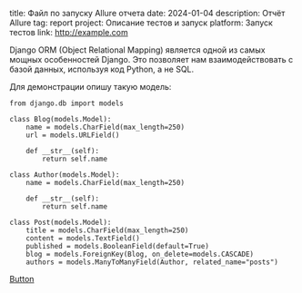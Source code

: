 ﻿title: Файл по запуску Allure отчета
date: 2024-01-04
description: Отчёт Allure
tag: report
project: Описание тестов и запуск
platform: Запуск тестов
link: http://example.com

Django ORM (Object Relational Mapping) является одной из самых мощных особенностей Django. Это позволяет нам взаимодействовать с базой данных, используя код Python, а не SQL.

Для демонстрации опишу такую модель:

	from django.db import models

	class Blog(models.Model):
	    name = models.CharField(max_length=250)
	    url = models.URLField()

	    def __str__(self):
	        return self.name

	class Author(models.Model):
	    name = models.CharField(max_length=250)

	    def __str__(self):
	        return self.name

	class Post(models.Model):
	    title = models.CharField(max_length=250)
	    content = models.TextField()
	    published = models.BooleanField(default=True)
	    blog = models.ForeignKey(Blog, on_delete=models.CASCADE)
	    authors = models.ManyToManyField(Author, related_name="posts")

<a href="/run" class="gradient-button" target="_blank">Button</a>

